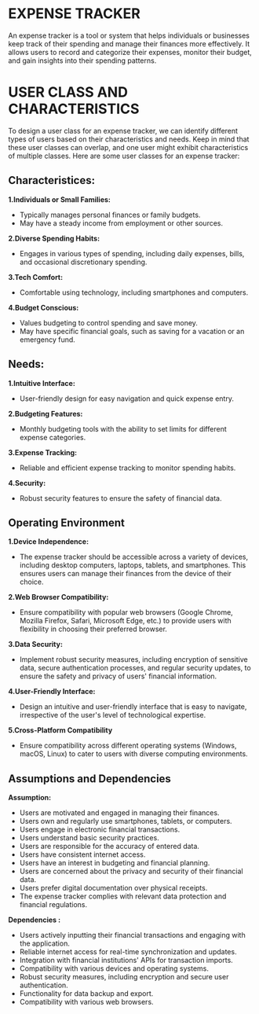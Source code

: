 # EXPENSE TRACKER
An expense tracker is a tool or system that helps individuals or businesses keep track of their spending and manage their finances more effectively. It allows users to record and categorize their expenses, monitor their budget, and gain insights into their spending patterns.

# USER CLASS AND CHARACTERISTICS
To design a user class for an expense tracker, we can identify different types of users based on their characteristics and needs. Keep in mind that these user classes can overlap, and one user might exhibit characteristics of multiple classes. Here are some user classes for an expense tracker:

## Characteristices:

**1.Individuals or Small Families:**
- Typically manages personal finances or family budgets.
- May have a steady income from employment or other sources.

**2.Diverse Spending Habits:**
- Engages in various types of spending, including daily expenses, bills, and occasional discretionary spending.

**3.Tech Comfort:**
- Comfortable using technology, including smartphones and computers.

**4.Budget Conscious:**
- Values budgeting to control spending and save money.
- May have specific financial goals, such as saving for a vacation or an emergency fund.

## Needs:

**1.Intuitive Interface:**
- User-friendly design for easy navigation and quick expense entry.

**2.Budgeting Features:**
- Monthly budgeting tools with the ability to set limits for different expense categories.

**3.Expense Tracking:**
- Reliable and efficient expense tracking to monitor spending habits.

**4.Security:**
- Robust security features to ensure the safety of financial data.



## Operating Environment
**1.Device Independence:**
- The expense tracker should be accessible across a variety of devices, including desktop computers, laptops, tablets, and smartphones. This ensures users can manage their finances from the device of their choice.

**2.Web Browser Compatibility:**
- Ensure compatibility with popular web browsers (Google Chrome, Mozilla Firefox, Safari, Microsoft Edge, etc.) to provide users with flexibility in choosing their preferred browser.

**3.Data Security:**
- Implement robust security measures, including encryption of sensitive data, secure authentication processes, and regular security updates, to ensure the safety and privacy of users' financial information.

**4.User-Friendly Interface:**
- Design an intuitive and user-friendly interface that is easy to navigate, irrespective of the user's level of technological expertise.

**5.Cross-Platform Compatibility**
- Ensure compatibility across different operating systems (Windows, macOS, Linux) to cater to users with diverse computing environments.


## Assumptions and Dependencies
**Assumption:**
- Users are motivated and engaged in managing their finances.
-  Users own and regularly use smartphones, tablets, or computers.
- Users engage in electronic financial transactions.
- Users understand basic security practices.
- Users are responsible for the accuracy of entered data.
- Users have consistent internet access.
- Users have an interest in budgeting and financial planning.
- Users are concerned about the privacy and security of their financial data.
- Users prefer digital documentation over physical receipts.
-  The expense tracker complies with relevant data protection and financial regulations.

**Dependencies :**
- Users actively inputting their financial transactions and engaging with the application.
- Reliable internet access for real-time synchronization and updates.
- Integration with financial institutions' APIs for transaction imports.
- Compatibility with various devices and operating systems.
-  Robust security measures, including encryption and secure user authentication.
-  Functionality for data backup and export.
- Compatibility with various web browsers.
